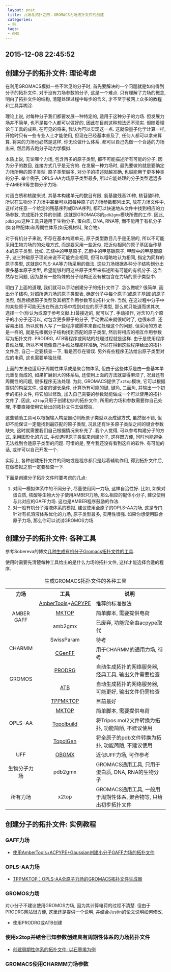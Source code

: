 ```yaml
---
 layout: post
 title: 力场与拓扑之四：GROMACS力场拓扑文件的创建
 categories:
 - 科
 tags:
 - GMX
---
```


## 2015-12-08 22:45:52

## 创建分子的拓扑文件: 理论考虑

在利用GROMACS模拟一些不常见的分子时, 首先要解决的一个问题就是如何得到分子的拓扑文件. 对于没有力场参数的分子, 这是一个难点. 只有理解了力场的概念, 明白了拓扑文件的结构, 清楚处理过程中每步的含义, 才不至于被网上众多的教程和工具弄糊涂.

理论上说, 对每种分子我们都要发展一种特定的, 适用于这种分子的力场. 但发展力场并不简单, 也不是每个人都可以做好的, 因此在目前这种想法还不现实. 但随着理论与工具的成熟, 在可见的将来, 我认为可以实现这一点. 这就像量子化学计算一样, 开始时只有一些专业人士才能使用, 但现在已经基本普及了, 任何人都可以拿来算算. 将来的力场也必然是这样, 你无论做什么体系, 都可以自己先做一个合适的力场出来, 然后再去跑分子动力学模拟.

本质上说, 无论哪个力场, 包含再多的原子类型, 都不可能描述所有可能的分子, 因为分子的数目, 连接方式几乎是无穷的. 在发展一种力场时, 最先要做的就是要确定力场所用的原子类型. 原子类型越多, 对分子的描述就越准确, 也越能用于更多种类的分子. 举个例子, OPLS-AA力场原子类型最多, 所以它能处理的分子类型远远多于AMBER等生物分子力场.

对蛋白质和核酸来说, 其基本构建单元的数目有限, 氨基酸残基20种, 核苷酸5种, 所以在生物分子力场中甚至可以把每种原子的力场参数都列出来, 放在力场文件中, 这样对任意一个给定的残基序列或DNA序列, 都可以快速地从文件中找到相应的力场参数, 完成拓扑文件的创建. 这就是GROMACS的`pdb2gmx`模块所做的工作. 因此, `pdb2gmx`这种工具只适用于生物分子, 蛋白质, DNA, RNA等, 而不能用于有机分子(如各种配体)和周期性体系(如无机材料, 聚合物).

对于有机分子来说, 不存在基本构建单元, 原子类型数目几乎是无限的, 所以不可能采用生物力场的的处理方式, 而是要采用一些近似, 把近似相同的原子基团当作基本的原子类型. 比如, 乙烷中的甲基原子, 乙醇中的甲基碳原子, 甲醇中的甲基碳原子, 这三种碳原子理论来说不可能完全相同, 但可以粗略地认为相同, 指定为同样的原子类型, 这就是OPLS-AA等力场采用的做法. 这些力场根据各种分子结构划分出很多基本原子类型, 希望能够利用这些原子类型来描述所有可能的有机分子. 这当然存在问题, 因为总有一些特殊的分子结构还没有被包含在力场的原子类型中.

明白了上面的道理, 我们就可以手动创建分子的拓扑文件了. 怎么做呢? 很简单, 画出分子结构, 对照所选力场的原子类型表, 确定分子中每个原子(或原子基团)的原子类型, 然后根据原子类型及其相互作用参数写出拓扑文件. 当然, 在这过程中分子中的某些原子可能无法在所选力场中找到对应的原子类型, 那么就只能退而求其次, 选择一个(你认为或源于参考文献上)最接近的, 就可以了. 手动操作, 对含10几个原子的小分子还可以, 对包含更多原子的分子, 手动做起来就很耗时了, 也很麻烦, 还容易出错. 所以就有人写了一些程序或脚本来自动处理这个的问题, 但采用的方法是一样的, 就是先根据分子结构找到匹配的原子类型, 然后将相应的相互作用参数写为拓扑文件. PRODRG, ATB等程序或网站的处理过程就是这样. 由于是使用程序自动处理, 所以不可能像自己手动处理那样准确, 所以在得到这些程序给出的拓扑文件后, 自己一定要核查一下, 看是否存在错误. 另外有些程序无法给出原子类型对应的电荷, 这也需要单独处理.

上面的方法也适用于周期性体系或是聚合物体系, 但由于这些体系是由一些基本单元重复而成的, 如果扩展到大的体系后, 还使用上面的方法就显得麻烦了, 况且还有周期性的问题, 很多程序无法处理. 为此, GROMACS提供了`x2top`模块, 它可以根据提供的构型文件, 设定的键长条件, 计算所有可能的键, 键角, 二面角, 并输出一个初步的拓扑文件, 将它加以修改, 加入自己需要的参数就能做成一个可以使用的拓扑文件了. 因此, `x2top`只用于创建初步的拓扑文件, 所用的力场和参数需要你自己处理, 不要直接使用它给出的拓扑文件去做模拟.

这些辅助工具可以根据输入构型自动判断原子类型以及成键方式, 虽然很不错, 但却不能保证一定能找到最匹配的原子类型, 况且还有许多原子类型之间的键合参数缺失, 这时就需要我们自己根据情况来补充了. 我个人觉得, 可以参考构建分子的方式, 采用图形化的方式, 手动选择原子类型来创建分子, 这样既方便, 同时也能避免无法找到合适原子类型的问题. 可惜的是, 至今我还没有看到这样的软件. 有可能的话, 或许可以自己开发一个.

实际上, 各种创建拓扑文件的网站或是程序都只是起着辅助作用, 得到拓扑文件后, 在做模拟之前一定要检查一下.

下面是创建分子拓扑文件时要考虑的几点:

1. 对同一模拟体系中的不同分子, 尽量使用同一力场, 这样自洽性好. 比如, 如果对蛋白质, 核酸等生物大分子使用AMBER力场, 那么相应的配体小分子, 建议使用与此对应的GAFF力场. 这也是AMBER程序鼓励的作法.
2. 对一般有机分子溶液体系的模拟, 建议使用全原子的OPLS-AA力场, 这是专门针对有机溶液体系优化的力场, 原子类型最多, 实用性很强. 如果你想使用联合原子力场, 那么你可以试试GROMOS力场.

## 创建分子的拓扑文件: 各种工具

参考Sobereva的博文[几种生成有机分子Gromacs拓扑文件的工具](http://sobereva.com/266).

使用时需要先清楚每种工具给出的是什么力场的拓扑文件, 这样才能选择合适的程序.

<table><caption>生成GROMACS拓扑文件的各种工具</caption>
<tr>
<th style="text-align:center;"> 力场     </th>
<th style="text-align:center;">工具</th>
<th style="text-align:center;">说明</th>
</tr>
<tr>
<td rowspan="3" style="text-align:center;">AMBER GAFF   </td>
<td style="text-align:center;"><a href="http://ambermd.org/#AmberTools">AmberTools</a>+<a href="http://code.google.com/p/acpype/">ACPYPE</a></td>
<td style="text-align:left;">推荐的标准做法</td>
</tr>
<tr>
<td style="text-align:center;"><a href="http://www.aribeiro.net.br/mktop/">MKTOP</a></td>
<td style="text-align:left;">简单脚本, 需要提供电荷</td>
</tr>
<tr>
<td style="text-align:center;">amb2gmx</td>
<td style="text-align:left;">已废弃, 功能完全由acpype取代</td>
</tr>
<tr>
<td rowspan="2" style="text-align:center;">CHARMM       </td>
<td style="text-align:center;"><a hef="http://swissparam.ch/">SwissParam</a></td>
<td style="text-align:left;">待考</td>
</tr>
<tr>
<td style="text-align:center;"><a href="http://dx.doi.org/10.1002/jcc.21367">CGenFF</a></td>
<td style="text-align:left;">用于CHARMM的通用力场, 待考</td>
</tr>
<tr>
<td rowspan="2" style="text-align:center;">GROMOS       </td>
<td style="text-align:center;"><a href="http://davapc1.bioch.dundee.ac.uk/prodrg">PRODRG</a></td>
<td style="text-align:left;">自动生成拓扑的网络服务器, 经典工具, 输出文件需要检查</td>
</tr>
<tr>
<td style="text-align:center;"><a href="http://compbio.biosci.uq.edu.au/atb/">ATB</a></td>
<td style="text-align:left;">自动生成拓扑的网络服务器, 可能更好, 输出文件仍需检查</td>
</tr>
<tr>
<td rowspan="4" style="text-align:center;">OPLS-AA      </td>
<td style="text-align:center;"><a href="http://erg.biophys.msu.ru/erg/tpp/">TPPMKTOP</a></td>
<td style="text-align:left;">目前最好</td>
</tr>
<tr>
<td style="text-align:center;"><a href="http://www.aribeiro.net.br/mktop/">MKTOP</a></td>
<td style="text-align:left;">简单脚本, 需要提供电荷</td>
</tr>
<tr>
<td style="text-align:center;"><a href="http://www.gromacs.org/Downloads/User_contributions/Other_software">Topolbuild</a></td>
<td style="text-align:left;">将Tripos.mol2文件转换为拓扑, 功能简陋, 不建议使用</td>
</tr>
<tr>
<td style="text-align:center;"><a href="http://www.gromacs.org/Downloads/User_contributions/Other_software">TopolGen</a></td>
<td style="text-align:left;">将全原子的pdb文件转换为拓扑, 功能简陋, 不建议使用</td>
</tr>
<tr>
<td style="text-align:center;">UFF          </td>
<td style="text-align:center;"><a href="http://software-lisc.fbk.eu/obgmx/">OBGMX</a></td>
<td style="text-align:left;">近似UFF力场, 可作参考</td>
</tr>
<tr>
<td style="text-align:center;">生物分子力场 </td>
<td style="text-align:center;">pdb2gmx</td>
<td style="text-align:left;">GROMACS通用工具, 只用于蛋白质, DNA, RNA的生物分子</td>
</tr>
<tr>
<td style="text-align:center;">所有力场     </td>
<td style="text-align:center;">x2top</td>
<td style="text-align:left;">GROMACS通用工具, 一般用于周期性体系, 聚合物等, 只给出初步拓扑文件</td>
</tr>
</table>

## 创建分子的拓扑文件: 实例教程


### GAFF力场

- [使用AmberTools+ACPYPE+Gaussian创建小分子GAFF力场的拓扑文件](http://jerkwin.github.io/2015/12/08/%E4%BD%BF%E7%94%A8AmberTools+ACPYPE+Gaussian%E5%88%9B%E5%BB%BA%E5%B0%8F%E5%88%86%E5%AD%90GAFF%E5%8A%9B%E5%9C%BA%E7%9A%84%E6%8B%93%E6%89%91%E6%96%87%E4%BB%B6/)

### OPLS-AA力场

- [TPPMKTOP：OPLS-AA全原子力场的GROMACS拓扑文件生成器](http://jerkwin.github.io/2015/12/13/TPPMKTOP-OPLS-AA%E5%85%A8%E5%8E%9F%E5%AD%90%E5%8A%9B%E5%9C%BA%E7%9A%84GROMACS%E6%8B%93%E6%89%91%E6%96%87%E4%BB%B6%E7%94%9F%E6%88%90%E5%99%A8/)

### GROMOS力场

对小分子不建议使用GROMOS力场, 因为其计算电荷的过程不清楚. 但由于PRODRG网站很方便, 这里还是提供一个说明, 并结合Justin的论文说明如何修改.

- 使用PRODRG或ATB创建

### 使用x2top并结合已知参数创建具有周期性体系的力场拓扑文件

- [创建周期性体系的拓扑文件: 以石墨烯为例](http://jerkwin.github.io/9999/10/31/GROMACS%E4%B8%AD%E6%96%87%E6%95%99%E7%A8%8B/#TOC1.7.9)

### GROMACS使用CHARMM力场参数


